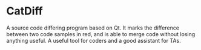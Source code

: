 CatDiff
=======

 A source code differing program based on Qt. It marks the difference between two code samples in red, and is able to merge code without losing anything useful. A useful tool for coders and a good assistant for TAs.
